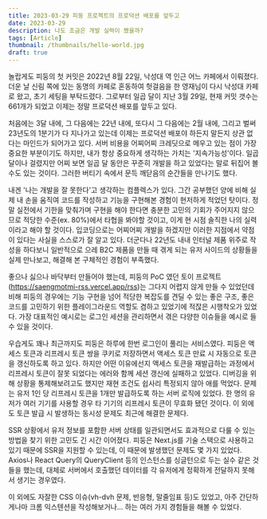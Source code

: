 ```yaml
---
title: 2023-03-29 피둥 프로젝트의 프로덕션 배포를 앞두고
date: 2023-03-29
description: 나도 조금은 개발 실력이 쪘을까?
tags: [Article]
thumbnail: /thumbnails/hello-world.jpg
draft: true
---
```


놀랍게도 피둥의 첫 커밋은 2022년 8월 22일, 낙성대 역 인근 어느 카페에서 이뤄졌다. 더운 날 신림 쪽에 있는 동명의 카페로 혼동하여 헛걸음을 한 영재님이 다시 낙성대 카페로 왔고, 초기 세팅을 부탁드렸다. 그로부터 일곱 달이 지난 3월 29일, 현재 커밋 갯수는 661개가 되었고 이제는 정말 프로덕션 배포를 앞두고 있다.

처음에는 3달 내에, 그 다음에는 22년 내에, 또다시 그 다음에는 2월 내에, 그리고 벌써 23년도의 1분기가 다 지나가고 있는데 이제는 프로덕션 배포야 하든지 말든지 상관 없다는 마인드가 되어가고 있다. 서버 비용을 어찌어찌 크레딧으로 메우고 있는 점이 가장 중요한 부분이기도 하지만, 내가 항상 중요하게 생각하는 가치는 '지속가능성'이다. 일곱 달이나 걸렸지만 어찌 보면 일곱 달 동안은 꾸준히 개발을 하고 있었다는 말로 뒤집어 볼 수도 있는 것이다. 그러한 버티기 속에서 문득 깨닫음의 순간들을 만나기도 했다.

내겐 '나는 개발을 잘 못한다'고 생각하는 컴플렉스가 있다. 그간 공부했던 양에 비해 실제 내 손을 움직여 코드를 작성하고 기능을 구현해본 경험이 현저하게 적었던 탓이다. 정말 실전에서 기한을 맞춰가며 구현을 해야 한다면 충분한 고민의 기회가 주어지지 않으므로 적당한 수준(ex. 80%)에서 타협을 봐야할 것이고, 이게 현 시점 솔직한 나의 실력이라고 해야 할 것이다. 입코딩으로는 어찌어찌 개발을 하겠지만 이러한 지점에서 약점이 있다는 사실을 스스로가 잘 알고 있다. 더군다나 22년도 내내 인터널 제품 위주로 작성을 하다보니 일반적으로 으레 B2C 제품을 만들 때 겪게 되는 유저 사이드의 상황들을 실제 만나보고, 해결해 본 구체적인 경험이 부족했다.

좋으나 싫으나 바닥부터 만들어야 했는데, 피둥의 PoC 였던 토이 프로젝트(https://saengmotmi-rss.vercel.app/rss)는 그다지 어렵지 않게 만들 수 있었던데 비해 피둥의 경우에는 기능 구현을 넘어 적당한 복잡도를 견딜 수 있는 좋은 구조, 좋은 코드를 고민하기 위한 플레이그라운드 역할도 겸하고 있었기에 적잖은 시행착오가 있었다. 가장 대표적인 예시로는 로그인 세션을 관리하면서 겪은 다양한 이슈들을 예시로 들 수 있을 것이다.

우습게도 꽤나 최근까지도 피둥은 하루에 한번 로그인이 풀리는 서비스였다. 피둥은 액세스 토큰과 리프레시 토큰 쌍을 쿠키로 저장하면서 액세스 토큰 만료 시 자동으로 토큰을 갱신하도록 하고 있다. 하지만 어떤 이유에선지 액세스 토큰을 재발급하는 과정에서 리프레시 토큰이 잘못 되었다는 에러와 함께 세션 갱신에 실패하고 있었다. 디버깅을 위해 상황을 통제해보려고도 했지만 재현 조건도 쉽사리 특정되지 않아 애를 먹었다. 문제는 유저 1인 당 리프레시 토큰을 1개만 발급하도록 하는 서버 로직에 있었다. 한 명의 유저가 여러 기기를 사용할 경우 타 기기의 리프레시 토큰이 무효화 됐던 것이다. 이 외에도 토큰 발급 시 발생하는 동시성 문제도 최근에 해결한 문제다.

SSR 상황에서 유저 정보를 포함한 서버 상태를 일관되면서도 효과적으로 다룰 수 있는 방법을 찾기 위한 고민도 긴 시간 이어졌다. 피둥은 Next.js를 기술 스택으로 사용하고 있기 때문에 SSR을 지원할 수 있는데, 이 때문에 발생했던 문제도 몇 가지 있었다. Axios나 React Query의 QueryClient 등의 인스턴스를 싱글턴으로 두는 실수 같은 것들을 했는데, 대체로 서버에서 호출했던 데이터를 각 유저에게 정확하게 전달하지 못해서 생기는 경우였다.

이 외에도 자잘한 CSS 이슈(vh-dvh 문제, 반응형, 말줄임표 등)도 있었고, 아주 간단하게나마 크롬 익스텐션을 작성해보거나... 하는 여러 가지 경험들을 해볼 수 있었다.
